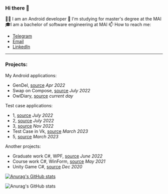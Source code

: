 ### Hi there 👋

👨‍💻 I am an Android developer
🌱 I'm studying for master's degree at the MAI
🎓I am a bachelor of software engineering at MAI
📫 How to reach me:
* [Telegram](t.me/MAD_MAXIMUUS)
* [Email](mailto:maxim00nechaev@gmail.com)
* [LinkedIn](https://www.linkedin.com/in/mad-maximuus-undefined-96536626b/)
---
### Projects:
My Android applications:
* GenDel, [source](https://github.com/MADMAXIMUUS/Gendel) _Apr 2022_
* Swap on Compose, [source](https://github.com/MADMAXIMUUS/SwapApp) _July 2022_
* OwlDiary, [source](https://github.com/MADMAXIMUUS/MadDiary) _current day_

Test case applications:
* 1, [source](https://github.com/MADMAXIMUUS/TestCase) _July 2022_
* 2, [source](https://github.com/MADMAXIMUUS/TestCase_2) _July 2022_
* 3, [source](https://github.com/MADMAXIMUUS/TestCaseEffectiveMobile) _Nov 2022_
* Test Case in Vk, [source](https://github.com/MADMAXIMUUS/VKTestApp) _March 2023_
* 5, [source](https://github.com/MADMAXIMUUS/testcase3) _March 2023_

Another projects:
* Graduate work C#, WPF, [source](https://github.com/MADMAXIMUUS/UMLRedactor) _June 2022_
* Course work C#, WinForm, [source](https://github.com/MADMAXIMUUS/GagLab1) _May 2021_
* Unity Game C#, [source](https://github.com/MADMAXIMUUS/Project_G/tree/master/Assets/Game%20Platformer) _Dec 2020_

[![Anurag's GitHub stats](https://github-readme-stats.vercel.app/api?username=MADMAXIMUUS)](https://github.com/MADMAIMUUS/github-readme-stats)

![Anurag's GitHub stats](https://github-readme-stats.vercel.app/api?username=MADMAXIMUUS&hide=contribs,prs)
